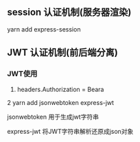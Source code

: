 ## session 认证机制(服务器渲染)

yarn add express-session

## JWT 认证机制(前后端分离)



### JWT使用

1. headers.Authorization = Beara <token>

2
yarn add jsonwebtoken express-jwt

jsonwebtoken  用于生成jwt字符串

express-jwt  将JWT字符串解析还原成json对象

